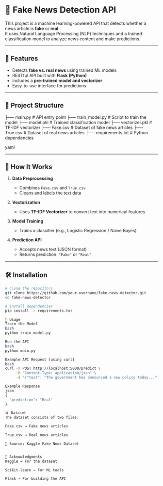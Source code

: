 # 📰 Fake News Detection API

This project is a machine learning-powered API that detects whether a news article is **fake** or **real**.  
It uses Natural Language Processing (NLP) techniques and a trained classification model to analyze news content and make predictions.

---

## 🚀 Features

- Detects **fake vs. real news** using trained ML models  
- RESTful API built with **Flask (Python)**  
- Includes a **pre-trained model and vectorizer**  
- Easy-to-use interface for predictions  

---

## 📁 Project Structure

├── main.py # API entry point
├── train_model.py # Script to train the model
├── model.pkl # Trained classification model
├── vectorizer.pkl # TF-IDF vectorizer
├── Fake.csv # Dataset of fake news articles
├── True.csv # Dataset of real news articles
├── requirements.txt # Python dependencies

yaml

---

## 🧠 How It Works

1. **Data Preprocessing**  
   - Combines `Fake.csv` and `True.csv`  
   - Cleans and labels the text data  

2. **Vectorization**  
   - Uses **TF-IDF Vectorizer** to convert text into numerical features  

3. **Model Training**  
   - Trains a classifier (e.g., Logistic Regression / Naive Bayes)  

4. **Prediction API**  
   - Accepts news text (JSON format)  
   - Returns prediction: `"Fake"` or `"Real"`  

---

## 🛠 Installation

```bash
# Clone the repository
git clone https://github.com/your-username/fake-news-detector.git
cd fake-news-detector

# Install dependencies
pip install -r requirements.txt

🧪 Usage
Train the Model
bash
python train_model.py

Run the API
bash
python main.py

Example API Request (using curl)
bash
curl -X POST http://localhost:5000/predict \
     -H "Content-Type: application/json" \
     -d '{"text": "The government has announced a new policy today..."}'

Example Response
json
{
  "prediction": "Real"
}

📊 Dataset
The dataset consists of two files:

Fake.csv → Fake news articles

True.csv → Real news articles

📌 Source: Kaggle Fake News Dataset


🙌 Acknowledgments
Kaggle → For the dataset

Scikit-learn → For ML tools

Flask → For building the API